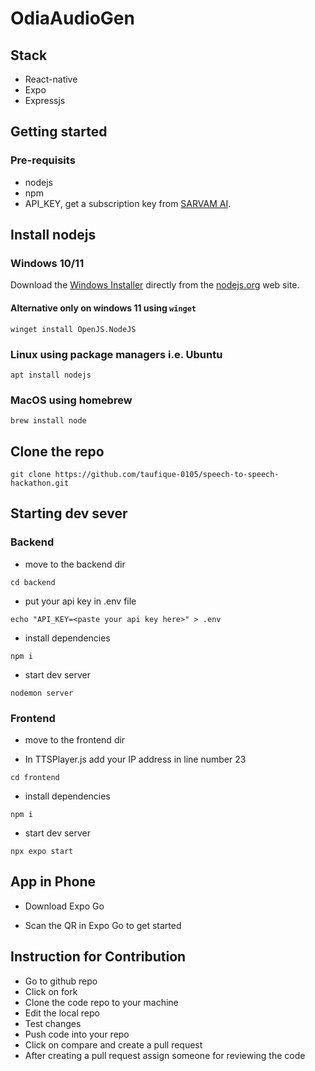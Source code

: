 # OdiaAudioGen

## Stack

- React-native
- Expo
- Expressjs

## Getting started

### Pre-requisits

- nodejs
- npm
- API_KEY, get a subscription key from [SARVAM AI](https://dashbord.sarvam.ai).

## Install nodejs

### Windows 10/11

Download the [Windows Installer](https://nodejs.org/en/download) directly from the [nodejs.org](https://nodejs.org/en/#home-downloadhead) web site.

#### Alternative only on windows 11 using `winget`

```
winget install OpenJS.NodeJS
```

### Linux using package managers i.e. Ubuntu

```
apt install nodejs
```

### MacOS using homebrew

```
brew install node
```

## Clone the repo

```
git clone https://github.com/taufique-0105/speech-to-speech-hackathon.git
```

## Starting dev sever

### Backend

- move to the backend dir

```
cd backend
```

- put your api key in .env file

```
echo "API_KEY=<paste your api key here>" > .env
```

- install dependencies

```
npm i
```

- start dev server

```
nodemon server
```

### Frontend

- move to the frontend dir

- In TTSPlayer.js add your IP address in line number 23

```
cd frontend
```

- install dependencies

```
npm i
```

- start dev server

```
npx expo start
```

## App in Phone

- Download Expo Go

- Scan the QR in Expo Go to get started

## Instruction for Contribution

- Go to github repo
- Click on fork
- Clone the code repo to your machine
- Edit the local repo
- Test changes
- Push code into your repo
- Click on compare and create a pull request
- After creating a pull request assign someone for reviewing the code
